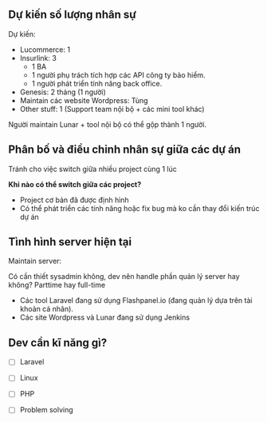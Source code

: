 
## Dự kiến số lượng nhân sự

Dự kiến: 
- Lucommerce: 1
- Insurlink: 3
	- 1 BA
	- 1 người phụ trách tích hợp các API công ty bảo hiểm.
	- 1 người phát triển tính năng back office.
- Genesis: 2 tháng (1 người)
- Maintain các website Wordpress: Tùng
- Other stuff: 1 (Support team nội bộ + các mini tool khác)

Người maintain Lunar + tool nội bộ có thể gộp thành 1 người.

## Phân bố và điều chỉnh nhân sự giữa các dự án

Tránh cho việc switch giữa nhiều project cùng 1 lúc

**Khi nào có thể switch giữa các project?**
- Project cơ bản đã được định hình
- Có thể phát triển các tính năng hoặc fix bug mà ko cần thay đổi kiến trúc dự án

## Tình hình server hiện tại

Maintain server:

Có cần thiết sysadmin không, dev nên handle phần quản lý server hay không?
Parttime hay full-time

- Các tool Laravel đang sử dụng Flashpanel.io (đang quản lý dựa trên tài khoản cá nhân).
- Các site Wordpress và Lunar đang sử dụng Jenkins

## Dev cần kĩ năng gì?

- [ ] Laravel
- [ ] Linux
- [ ] PHP
- [ ] Problem solving












